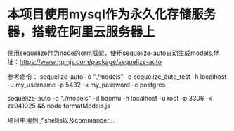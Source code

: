 # 本项目使用mysql作为永久化存储服务器，搭载在阿里云服务器上

使用sequelize作为node的orm框架，使用sequelize-auto自动生成models,地址：https://www.npmjs.com/package/sequelize-auto

参考命令：
sequelize-auto -o "./models" -d sequelize_auto_test -h localhost -u my_username -p 5432 -x my_password -e postgres

sequelize-auto -o "./models" -d baomu -h localhost -u root -p 3306 -x zz941025 && node formatModels.js

项目中用到了shelljs以及commander...

